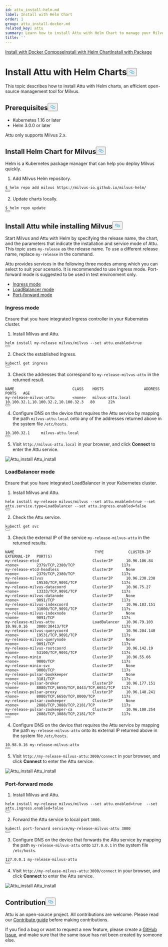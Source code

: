 ```yaml
---
id: attu_install-helm.md
label: Install with Helm Chart
order: 1
group: attu_install-docker.md
related_key: attu
summary: Learn how to install Attu with Helm Chart to manage your Milvus service.
title: ''
---
```

<div class="tab-wrapper"><a href="/docs/v2.0.x/attu_install-docker.md" class=''>Install with Docker Compose</a><a href="/docs/v2.0.x/attu_install-helm.md" class='active '>Install with Helm Chart</a><a href="/docs/v2.0.x/attu_install-package.md" class=''>Install with Package</a></div>
<h1 id="Install-Attu-with-Helm-Charts" class="common-anchor-header">Install Attu with Helm Charts<button data-href="#Install-Attu-with-Helm-Charts" class="anchor-icon" translate="no">
      <svg translate="no"
        aria-hidden="true"
        focusable="false"
        height="20"
        version="1.1"
        viewBox="0 0 16 16"
        width="16"
      >
        <path
          fill="#0092E4"
          fill-rule="evenodd"
          d="M4 9h1v1H4c-1.5 0-3-1.69-3-3.5S2.55 3 4 3h4c1.45 0 3 1.69 3 3.5 0 1.41-.91 2.72-2 3.25V8.59c.58-.45 1-1.27 1-2.09C10 5.22 8.98 4 8 4H4c-.98 0-2 1.22-2 2.5S3 9 4 9zm9-3h-1v1h1c1 0 2 1.22 2 2.5S13.98 12 13 12H9c-.98 0-2-1.22-2-2.5 0-.83.42-1.64 1-2.09V6.25c-1.09.53-2 1.84-2 3.25C6 11.31 7.55 13 9 13h4c1.45 0 3-1.69 3-3.5S14.5 6 13 6z"
        ></path>
      </svg>
    </button></h1><p>This topic describes how to install Attu with Helm charts, an efficient open-source management tool for Milvus.</p>
<h2 id="Prerequisites" class="common-anchor-header">Prerequisites<button data-href="#Prerequisites" class="anchor-icon" translate="no">
      <svg translate="no"
        aria-hidden="true"
        focusable="false"
        height="20"
        version="1.1"
        viewBox="0 0 16 16"
        width="16"
      >
        <path
          fill="#0092E4"
          fill-rule="evenodd"
          d="M4 9h1v1H4c-1.5 0-3-1.69-3-3.5S2.55 3 4 3h4c1.45 0 3 1.69 3 3.5 0 1.41-.91 2.72-2 3.25V8.59c.58-.45 1-1.27 1-2.09C10 5.22 8.98 4 8 4H4c-.98 0-2 1.22-2 2.5S3 9 4 9zm9-3h-1v1h1c1 0 2 1.22 2 2.5S13.98 12 13 12H9c-.98 0-2-1.22-2-2.5 0-.83.42-1.64 1-2.09V6.25c-1.09.53-2 1.84-2 3.25C6 11.31 7.55 13 9 13h4c1.45 0 3-1.69 3-3.5S14.5 6 13 6z"
        ></path>
      </svg>
    </button></h2><ul>
<li>Kubernetes 1.16 or later</li>
<li>Helm 3.0.0 or later</li>
</ul>
<div class="alert note">
Attu only supports Milvus 2.x.
</div>
<h2 id="Install-Helm-Chart-for-Milvus" class="common-anchor-header">Install Helm Chart for Milvus<button data-href="#Install-Helm-Chart-for-Milvus" class="anchor-icon" translate="no">
      <svg translate="no"
        aria-hidden="true"
        focusable="false"
        height="20"
        version="1.1"
        viewBox="0 0 16 16"
        width="16"
      >
        <path
          fill="#0092E4"
          fill-rule="evenodd"
          d="M4 9h1v1H4c-1.5 0-3-1.69-3-3.5S2.55 3 4 3h4c1.45 0 3 1.69 3 3.5 0 1.41-.91 2.72-2 3.25V8.59c.58-.45 1-1.27 1-2.09C10 5.22 8.98 4 8 4H4c-.98 0-2 1.22-2 2.5S3 9 4 9zm9-3h-1v1h1c1 0 2 1.22 2 2.5S13.98 12 13 12H9c-.98 0-2-1.22-2-2.5 0-.83.42-1.64 1-2.09V6.25c-1.09.53-2 1.84-2 3.25C6 11.31 7.55 13 9 13h4c1.45 0 3-1.69 3-3.5S14.5 6 13 6z"
        ></path>
      </svg>
    </button></h2><p>Helm is a Kubernetes package manager that can help you deploy Milvus quickly.</p>
<ol>
<li>Add Milvus Helm repository.</li>
</ol>
<pre><code translate="no">$ helm repo <span class="hljs-keyword">add</span> milvus https:<span class="hljs-comment">//milvus-io.github.io/milvus-helm/</span>
<button class="copy-code-btn"></button></code></pre>
<ol start="2">
<li>Update charts locally.</li>
</ol>
<pre><code translate="no">$ helm repo update
<button class="copy-code-btn"></button></code></pre>
<h2 id="Install-Attu-while-installing-Milvus" class="common-anchor-header">Install Attu while installing Milvus<button data-href="#Install-Attu-while-installing-Milvus" class="anchor-icon" translate="no">
      <svg translate="no"
        aria-hidden="true"
        focusable="false"
        height="20"
        version="1.1"
        viewBox="0 0 16 16"
        width="16"
      >
        <path
          fill="#0092E4"
          fill-rule="evenodd"
          d="M4 9h1v1H4c-1.5 0-3-1.69-3-3.5S2.55 3 4 3h4c1.45 0 3 1.69 3 3.5 0 1.41-.91 2.72-2 3.25V8.59c.58-.45 1-1.27 1-2.09C10 5.22 8.98 4 8 4H4c-.98 0-2 1.22-2 2.5S3 9 4 9zm9-3h-1v1h1c1 0 2 1.22 2 2.5S13.98 12 13 12H9c-.98 0-2-1.22-2-2.5 0-.83.42-1.64 1-2.09V6.25c-1.09.53-2 1.84-2 3.25C6 11.31 7.55 13 9 13h4c1.45 0 3-1.69 3-3.5S14.5 6 13 6z"
        ></path>
      </svg>
    </button></h2><p>Start Milvus and Attu with Helm by specifying the release name, the chart, and the parameters that indicate the installation and service mode of Attu. This topic uses <code translate="no">my-release</code> as the release name. To use a different release name, replace <code translate="no">my-release</code> in the command.</p>
<p>Attu provides services in the following three modes among which you can select to suit your scenario. It is recommended to use Ingress mode. Port-forward mode is suggested to be used in test environment only.</p>
<ul>
<li><a href="#Ingress-mode">Ingress mode</a></li>
<li><a href="#LoadBalancer-mode">LoadBalancer mode</a></li>
<li><a href="#Port-forward-mode">Port-forward mode</a></li>
</ul>
<h3 id="Ingress-mode" class="common-anchor-header">Ingress mode</h3><div class="alert note">
Ensure that you have integrated Ingress controller in your Kubernetes cluster.
</div>
<ol>
<li>Install Milvus and Attu.</li>
</ol>
<pre><code translate="no">helm install my-release milvus/milvus --<span class="hljs-built_in">set</span> attu.enabled=<span class="hljs-literal">true</span>
<button class="copy-code-btn"></button></code></pre>
<ol start="2">
<li>Check the established Ingress.</li>
</ol>
<pre><code translate="no">kubectl <span class="hljs-keyword">get</span> ingress
<button class="copy-code-btn"></button></code></pre>
<ol start="3">
<li>Check the addresses that correspond to <code translate="no">my-release-milvus-attu</code> in the returned result.</li>
</ol>
<pre><code translate="no">NAME                          CLASS    HOSTS                  ADDRESS                               PORTS   AGE
my-release-milvus-attu        &lt;none&gt;   milvus-attu.local      10.100.32.1,10.100.32.2,10.100.32.3   80      22h
<button class="copy-code-btn"></button></code></pre>
<ol start="4">
<li>Configure DNS on the device that requires the Attu service by mapping the path <code translate="no">milvus-attu.local</code> onto any of the addresses returned above in the system file <code translate="no">/etc/hosts</code>.</li>
</ol>
<pre><code translate="no">10.100.32.1     milvus-attu.local
<button class="copy-code-btn"></button></code></pre>
<ol start="5">
<li>Visit <code translate="no">http://milvus-attu.local</code> in your browser, and click <strong>Connect</strong> to enter the Attu service.</li>
</ol>
<p>
  <span class="img-wrapper">
    <img translate="no" src="/docs/v2.0.x/assets/attu/insight_install.png" alt="Attu_install" class="doc-image" id="attu_install" />
    <span>Attu_install</span>
  </span>
</p>
<h3 id="LoadBalancer-mode" class="common-anchor-header">LoadBalancer mode</h3><p>Ensure that you have integrated LoadBalancer in your Kubernetes cluster.</p>
<ol>
<li>Install Milvus and Attu.</li>
</ol>
<pre><code translate="no">helm install my-release milvus/milvus --<span class="hljs-built_in">set</span> attu.enabled=<span class="hljs-literal">true</span> --<span class="hljs-built_in">set</span> attu.service.type=LoadBalancer --<span class="hljs-built_in">set</span> attu.ingress.enabled=<span class="hljs-literal">false</span>
<button class="copy-code-btn"></button></code></pre>
<ol start="2">
<li>Check the Attu service.</li>
</ol>
<pre><code translate="no">kubectl <span class="hljs-keyword">get</span> svc
<button class="copy-code-btn"></button></code></pre>
<ol start="3">
<li>Check the external IP of the service <code translate="no">my-release-milvus-attu</code> in the returned results.</li>
</ol>
<pre><code translate="no">NAME                                    TYPE           CLUSTER-IP      EXTERNAL-IP   PORT(S)
my-release-etcd                        ClusterIP      <span class="hljs-number">10.96</span><span class="hljs-number">.106</span><span class="hljs-number">.84</span>    &lt;none&gt;        <span class="hljs-number">2379</span>/TCP,<span class="hljs-number">2380</span>/TCP                     117s
my-release-etcd-headless               ClusterIP      <span class="hljs-literal">None</span>            &lt;none&gt;        <span class="hljs-number">2379</span>/TCP,<span class="hljs-number">2380</span>/TCP                     117s
my-release-milvus                      ClusterIP      <span class="hljs-number">10.96</span><span class="hljs-number">.230</span><span class="hljs-number">.238</span>   &lt;none&gt;        <span class="hljs-number">19530</span>/TCP,<span class="hljs-number">9091</span>/TCP                    117s
my-release-milvus-datacoord            ClusterIP      <span class="hljs-number">10.96</span><span class="hljs-number">.75</span><span class="hljs-number">.27</span>     &lt;none&gt;        <span class="hljs-number">13333</span>/TCP,<span class="hljs-number">9091</span>/TCP                    117s
my-release-milvus-datanode             ClusterIP      <span class="hljs-literal">None</span>            &lt;none&gt;        <span class="hljs-number">9091</span>/TCP                              117s
my-release-milvus-indexcoord           ClusterIP      <span class="hljs-number">10.96</span><span class="hljs-number">.183</span><span class="hljs-number">.151</span>   &lt;none&gt;        <span class="hljs-number">31000</span>/TCP,<span class="hljs-number">9091</span>/TCP                    117s
my-release-milvus-indexnode            ClusterIP      <span class="hljs-literal">None</span>            &lt;none&gt;        <span class="hljs-number">9091</span>/TCP                              117s
my-release-milvus-attu                 LoadBalancer   <span class="hljs-number">10.96</span><span class="hljs-number">.79</span><span class="hljs-number">.103</span>    <span class="hljs-number">10.98</span><span class="hljs-number">.0</span><span class="hljs-number">.16</span>    <span class="hljs-number">3000</span>:<span class="hljs-number">30413</span>/TCP                        117s
my-release-milvus-querycoord           ClusterIP      <span class="hljs-number">10.96</span><span class="hljs-number">.204</span><span class="hljs-number">.140</span>   &lt;none&gt;        <span class="hljs-number">19531</span>/TCP,<span class="hljs-number">9091</span>/TCP                    117s
my-release-milvus-querynode            ClusterIP      <span class="hljs-literal">None</span>            &lt;none&gt;        <span class="hljs-number">9091</span>/TCP                              117s
my-release-milvus-rootcoord            ClusterIP      <span class="hljs-number">10.96</span><span class="hljs-number">.142</span><span class="hljs-number">.19</span>    &lt;none&gt;        <span class="hljs-number">53100</span>/TCP,<span class="hljs-number">9091</span>/TCP                    117s
my-release-minio                       ClusterIP      <span class="hljs-number">10.96</span><span class="hljs-number">.55</span><span class="hljs-number">.66</span>     &lt;none&gt;        <span class="hljs-number">9000</span>/TCP                              117s
my-release-minio-svc                   ClusterIP      <span class="hljs-literal">None</span>            &lt;none&gt;        <span class="hljs-number">9000</span>/TCP                              117s
my-release-pulsar-bookkeeper           ClusterIP      <span class="hljs-literal">None</span>            &lt;none&gt;        <span class="hljs-number">3181</span>/TCP                              117s
my-release-pulsar-broker               ClusterIP      <span class="hljs-number">10.96</span><span class="hljs-number">.177</span><span class="hljs-number">.151</span>   &lt;none&gt;        <span class="hljs-number">8080</span>/TCP,<span class="hljs-number">6650</span>/TCP,<span class="hljs-number">8443</span>/TCP,<span class="hljs-number">6651</span>/TCP   117s
my-release-pulsar-proxy                ClusterIP      <span class="hljs-number">10.96</span><span class="hljs-number">.148</span><span class="hljs-number">.241</span>   &lt;none&gt;        <span class="hljs-number">8080</span>/TCP,<span class="hljs-number">6650</span>/TCP,<span class="hljs-number">8000</span>/TCP            117s
my-release-pulsar-zookeeper            ClusterIP      <span class="hljs-literal">None</span>            &lt;none&gt;        <span class="hljs-number">2888</span>/TCP,<span class="hljs-number">3888</span>/TCP,<span class="hljs-number">2181</span>/TCP            117s
my-release-pulsar-zookeeper-ca         ClusterIP      <span class="hljs-number">10.96</span><span class="hljs-number">.100</span><span class="hljs-number">.254</span>   &lt;none&gt;        <span class="hljs-number">2888</span>/TCP,<span class="hljs-number">3888</span>/TCP,<span class="hljs-number">2181</span>/TCP            117s
<button class="copy-code-btn"></button></code></pre>
<ol start="4">
<li>Configure DNS on the device that requires the Attu service by mapping the path <code translate="no">my-release-milvus-attu</code> onto its external IP returned above in the system file <code translate="no">/etc/hosts</code>.</li>
</ol>
<pre><code translate="no">10.98.0.16 my-release-milvus-attu
<button class="copy-code-btn"></button></code></pre>
<ol start="5">
<li>Visit <code translate="no">http://my-release-milvus-attu:3000/connect</code> in your browser, and click <strong>Connect</strong> to enter the Attu service.</li>
</ol>
<p>
  <span class="img-wrapper">
    <img translate="no" src="/docs/v2.0.x/assets/attu/insight_install.png" alt="Attu_install" class="doc-image" id="attu_install" />
    <span>Attu_install</span>
  </span>
</p>
<h3 id="Port-forward-mode" class="common-anchor-header">Port-forward mode</h3><ol>
<li>Install Milvus and Attu.</li>
</ol>
<pre><code translate="no">helm install my-release milvus/milvus --<span class="hljs-built_in">set</span> attu.enabled=<span class="hljs-literal">true</span>  --<span class="hljs-built_in">set</span> attu.ingress.enabled=<span class="hljs-literal">false</span>
<button class="copy-code-btn"></button></code></pre>
<ol start="2">
<li>Forward the Attu service to local port <code translate="no">3000</code>.</li>
</ol>
<pre><code translate="no">kubectl port-forward service/my-release-milvus-attu 3000
<button class="copy-code-btn"></button></code></pre>
<ol start="3">
<li>Configure DNS on the device that forwards the Attu service by mapping the path <code translate="no">my-release-milvus-attu</code> onto <code translate="no">127.0.0.1</code> in the system file <code translate="no">/etc/hosts</code>.</li>
</ol>
<pre><code translate="no">127.0.0.1 my-release-milvus-attu
<button class="copy-code-btn"></button></code></pre>
<ol start="4">
<li>Visit <code translate="no">http://my-release-milvus-attu:3000/connect</code> in your browser, and click <strong>Connect</strong> to enter the Attu service.</li>
</ol>
<p>
  <span class="img-wrapper">
    <img translate="no" src="/docs/v2.0.x/assets/attu/insight_install.png" alt="Attu_install" class="doc-image" id="attu_install" />
    <span>Attu_install</span>
  </span>
</p>
<h2 id="Contribution" class="common-anchor-header">Contribution<button data-href="#Contribution" class="anchor-icon" translate="no">
      <svg translate="no"
        aria-hidden="true"
        focusable="false"
        height="20"
        version="1.1"
        viewBox="0 0 16 16"
        width="16"
      >
        <path
          fill="#0092E4"
          fill-rule="evenodd"
          d="M4 9h1v1H4c-1.5 0-3-1.69-3-3.5S2.55 3 4 3h4c1.45 0 3 1.69 3 3.5 0 1.41-.91 2.72-2 3.25V8.59c.58-.45 1-1.27 1-2.09C10 5.22 8.98 4 8 4H4c-.98 0-2 1.22-2 2.5S3 9 4 9zm9-3h-1v1h1c1 0 2 1.22 2 2.5S13.98 12 13 12H9c-.98 0-2-1.22-2-2.5 0-.83.42-1.64 1-2.09V6.25c-1.09.53-2 1.84-2 3.25C6 11.31 7.55 13 9 13h4c1.45 0 3-1.69 3-3.5S14.5 6 13 6z"
        ></path>
      </svg>
    </button></h2><p>Attu is an open-source project. All contributions are welcome. Please read our <a href="https://github.com/zilliztech/attu">Contribute guide</a> before making contributions.</p>
<p>If you find a bug or want to request a new feature, please create a <a href="https://github.com/zilliztech/attu">GitHub Issue</a>, and make sure that the same issue has not been created by someone else.</p>
